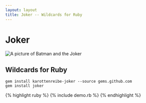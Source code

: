 ```yaml
---
layout: layout
title: Joker -- Wildcards for Ruby
---
```


# Joker #

![A picture of Batman and the Joker][joker]

## Wildcards for Ruby ##

    gem install karottenreibe-joker --source gems.github.com
    gem install joker

{% highlight ruby %}
{% include demo.rb %}
{% endhighlight %}

[joker]: /joker/joker.jpg         "Batman and the Joker"

